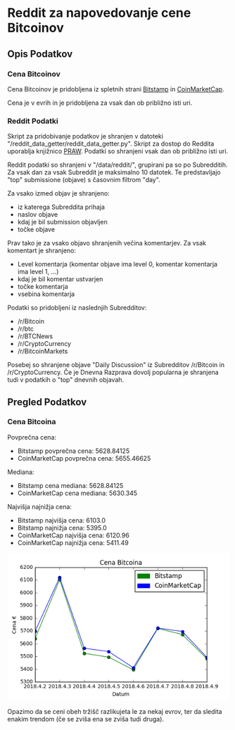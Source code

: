 # Reddit za napovedovanje cene Bitcoinov

## Opis Podatkov

### Cena Bitcoinov

Cena Bitcoinov je pridobljena iz spletnih strani [Bitstamp](https://www.bitstamp.net/) in [CoinMarketCap](https://coinmarketcap.com/).

Cena je v evrih in je pridobljena za vsak dan ob približno isti uri.

### Reddit Podatki

Skript za pridobivanje podatkov je shranjen v datoteki "/reddit_data_getter/reddit_data_getter.py". Skript za dostop do Reddita uporablja knjižnico [PRAW](https://github.com/praw-dev/praw). Podatki so shranjeni vsak dan ob približno isti uri.

Reddit podatki so shranjeni v "/data/reddit/", grupirani pa so po Subredditih. Za vsak dan za vsak Subreddit je maksimalno 10 datotek. Te predstavljajo "top" submissione (objave) s časovnim filtrom "day".

Za vsako izmed objav je shranjeno:

* iz katerega Subreddita prihaja
* naslov objave
* kdaj je bil submission objavljen
* točke objave

Prav tako je za vsako objavo shranjenih večina komentarjev. Za vsak komentart je shranjeno:

* Level komentarja (komentar objave ima level 0, komentar komentarja ima level 1, ...)
* kdaj je bil komentar ustvarjen
* točke komentarja
* vsebina komentarja

Podatki so pridobljeni iz naslednjih Subredditov:

* /r/Bitcoin
* /r/btc
* /r/BTCNews
* /r/CryptoCurrency
* /r/BitcoinMarkets

Posebej so shranjene objave "Daily Discussion" iz Subredditov /r/Bitcoin in /r/CryptoCurrency. Če je Dnevna Razprava dovolj popularna je shranjena tudi v podatkih o "top" dnevnih objavah.

## Pregled Podatkov

### Cena Bitcoina

Povprečna cena:

* Bitstamp povprečna cena: 5628.84125
* CoinMarketCap povprečna cena:  5655.46625

Mediana:

* Bitstamp cena mediana: 5628.84125
* CoinMarketCap cena mediana: 5630.345

Najvišja najnižja cena:

* Bitstamp najvišja cena: 6103.0
* Bitstamp najnižja cena: 5395.0
* CoinMarketCap najvišja cena: 6120.96
* CoinMarketCap najnižja cena: 5411.49

![Cena Bitcoina](assets/cena_bitcoina.png)

Opazimo da se ceni obeh tržišč razlikujeta le za nekaj evrov, ter da sledita enakim trendom (če se zviša ena se zviša tudi druga).

